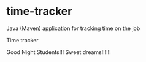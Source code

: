 # time-tracker
Java (Maven) application for tracking time on the job

Time tracker

Good Night Students!!!
Sweet dreams!!!!!!
